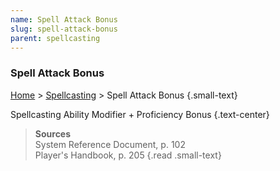 ```yaml
---
name: Spell Attack Bonus
slug: spell-attack-bonus
parent: spellcasting
---
```

### Spell Attack Bonus
[Home](dm-operations-center) > [Spellcasting](spellcasting) > Spell Attack Bonus {.small-text}

Spellcasting Ability Modifier + Proficiency Bonus {.text-center}


> **Sources** <br/>
> System Reference Document, p. 102<br/>
> Player's Handbook, p. 205
{.read .small-text}


